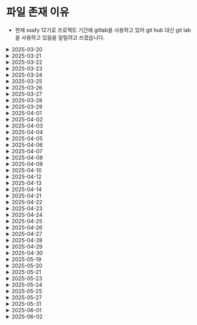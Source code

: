 # 파일 존재 이유

- 현재 ssafy 12기로 프로젝트 기간에 gitlab을 사용하고 있어 git hub 대신 git lab을 사용하고 있음을 알릴려고 쓰겠습니다.

<details>
    <summary>2025-03-20</summary>

![alt text](images/2025-03-20.png)

</details>

<details>
    <summary>2025-03-21</summary>

![alt text](images/2025-03-21.png)

</details>

<details>
    <summary>2025-03-22</summary>

![alt text](images/2025-03-22.png)

</details>

<details>
    <summary>2025-03-23</summary>

![alt text](images/2025-03-23.png)

</details>

<details>
    <summary>2025-03-24</summary>

![alt text](images/2025-03-24.png)

</details>

<details>
    <summary>2025-03-25</summary>

![alt text](images/2025-03-25.png)

</details>

<details>
    <summary>2025-03-26</summary>

![alt text](images/2025-03-26.png)

</details>

<details>
    <summary>2025-03-27</summary>

![alt text](images/2025-03-27.png)

</details>

<details>
    <summary>2025-03-28</summary>

![alt text](images/2025-03-28.png)

</details>

<details>
    <summary>2025-03-29</summary>

![alt text](images/2025-03-29.png)

### 오늘은 주말사이 팀원간에 깃 충돌을 막기위해 로컬에서만 작업해서 기여도가 작습니다. !

</details>

<details>
    <summary>2025-04-01</summary>

![alt text](images/2025-04-01.png)

</details>

<details>
    <summary>2025-04-02</summary>

![alt text](images/2025-04-02.png)

</details>

<details>
    <summary>2025-04-03</summary>

![alt text](images/2025-04-03.png)

</details>

<details>
    <summary>2025-04-04</summary>

![alt text](images/2025-04-04.png)

</details>

<details>
    <summary>2025-04-05</summary>

![alt text](images/2025-04-05.png)

</details>

<details>
    <summary>2025-04-06</summary>

![alt text](images/2025-04-06.png)

</details>

<details>
    <summary>2025-04-07</summary>

![alt text](images/2025-04-07.png)

</details>

<details>
    <summary>2025-04-08</summary>

![alt text](images/2025-04-08.png)

</details>

<details>
    <summary>2025-04-09</summary>

![alt text](images/2025-04-09.png)

</details>

<details>
    <summary>2025-04-10</summary>

![alt text](images/2025-04-10.png)

</details>

<details>
    <summary>2025-04-12</summary>

![alt text](images/2025-04-12.png)

</details>

<details>
    <summary>2025-04-13</summary>

![alt text](images/2025-04-13.png)

</details>

<details>
    <summary>2025-04-14</summary>

![alt text](images/2025-04-14.png)

</details>

<details>
    <summary>2025-04-21</summary>

![alt text](images/2025-04-21.png)

</details>

<details>
    <summary>2025-04-22</summary>

![alt text](images/2025-04-22.png)

</details>

<details>
    <summary>2025-04-23</summary>

![alt text](images/2025-04-23.png)

</details>

<details>
    <summary>2025-04-24</summary>

![alt text](images/2025-04-24.png)

</details>

<details>
    <summary>2025-04-25</summary>

![alt text](images/2025-04-25.png)

</details>

<details>
    <summary>2025-04-26</summary>

![alt text](images/2025-04-26.png)

</details>

<details>
    <summary>2025-04-27</summary>

![alt text](images/2025-04-27.png)

</details>

<details>
    <summary>2025-04-28</summary>

![alt text](images/2025-04-28.png)

</details>

<details>
    <summary>2025-04-29</summary>

![alt text](images/2025-04-29.png)

</details>

<details>
    <summary>2025-04-30</summary>

![alt text](images/2025-04-30.png)

</details>

<details>
    <summary>2025-05-19</summary>

![alt text](images/2025-05-19.png)

</details>

<details>
    <summary>2025-05-20</summary>

![alt text](images/2025-05-20.png)

</details>

<details>
    <summary>2025-05-21</summary>

![alt text](images/2025-05-21.png)

</details>

<details>
    <summary>2025-05-23</summary>

![alt text](images/2025-05-23.png)

</details>

<details>
    <summary>2025-05-24</summary>

![alt text](images/2025-05-24.png)

</details>

<details>
    <summary>2025-05-25</summary>

![alt text](images/2025-05-25.png)

</details>

<details>
    <summary>2025-05-27</summary>

![alt text](images/2025-05-27.png)

</details>

<details>
    <summary>2025-05-31</summary>

![alt text](images/2025-05-31.png)

</details>

<details>
    <summary>2025-06-01</summary>

![alt text](images/2025-06-01.png)

</details>

<details>
    <summary>2025-06-02</summary>

![alt text](images/2025-06-02.png)

</details>
